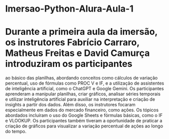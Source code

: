 # Imersao-Python-Alura-Aula-1
# Durante a primeira aula da imersão, os instrutores Fabrício Carraro, Matheus Freitas e David Camurça introduziram os participantes 
ao básico das planilhas, abordando conceitos como cálculos de variação percentual, uso de fórmulas como PROC V e IF, 
e a utilização de assistentes de inteligência artificial, como o ChatGPT e Google Gemini. Os participantes aprenderam a manipular planilhas, 
criar gráficos, analisar séries temporais e utilizar inteligência artificial para auxiliar na interpretação e criação de insights a partir dos dados. 
Além disso, os instrutores focaram especialmente em dados do mercado financeiro, como ações. Os tópicos abordados incluíram o uso do Google Sheets e fórmulas básicas,
como o IF e VLOOKUP. Os participantes também tiveram a oportunidade de praticar a criação de gráficos para visualizar a variação percentual de ações ao longo do tempo.
